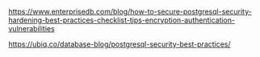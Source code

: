 https://www.enterprisedb.com/blog/how-to-secure-postgresql-security-hardening-best-practices-checklist-tips-encryption-authentication-vulnerabilities  

https://ubiq.co/database-blog/postgresql-security-best-practices/  

